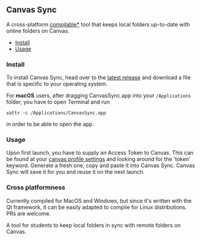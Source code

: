 ## Canvas Sync

A cross-platform [compilable\*](#cross-platformness) tool that keeps local folders up-to-date
with online folders on Canvas.

- [Install](#install)
- [Usage](#usage)

### Install

To install Canvas Sync, head over to the [latest release][latest] and
download a file that is specific to your operating system.

For **macOS** users, after dragging CanvasSync.app into your
`/Applications` folder, you have to open Terminal and run

```
xattr -c /Applications/CanvasSync.app
```

in order to be able to open the app.

### Usage

Upon first launch, you have to supply an Access Token to Canvas. This
can be found at your [canvas profile
settings](https://canvas.nus.edu.sg/profile/settings) and looking
around for the 'token' keyword. Generate a fresh one, copy and paste
it into Canvas Sync. Canvas Sync will save it for you and reuse it on
the next launch.

### Cross platformness

Currently compiled for MacOS and Windows, but since it's written with
the Qt framework, it can be easily adapted to compile for Linux
distributions. PRs are welcome.

A tool for students to keep local folders in sync with remote folders
on Canvas.

[latest]: https://github.com/nguyenvukhang/canvas-sync/releases/latest
